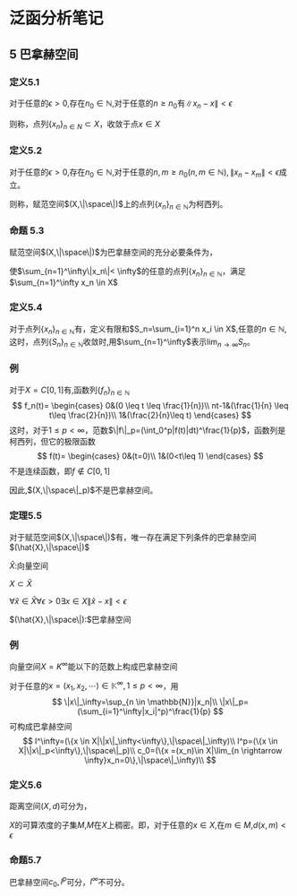 # 泛函分析笔记

## 5 巴拿赫空间

### 定义5.1

对于任意的$\epsilon >0$,存在$n_0 \in \mathbb{N}$,对于任意的$n \geq n_0$有$\|x_n-x\| < \epsilon$

则称，点列$\{x_n\}_{n\in N} \subset X$，收敛于点$x \in X$

### 定义5.2

对于任意的$\epsilon >0$,存在$n_0 \in \mathbb{N}$,对于任意的$n,m \geq n_0(n,m \in \mathbb{N}),\|x_n-x_m\|<\epsilon$成立。

则称，赋范空间$(X,\|\space\|)$上的点列$\{x_n\}_{n \in \mathbb{N}}$为柯西列。

### 命题 5.3

赋范空间$(X,\|\space\|)$为巴拿赫空间的充分必要条件为，

使$\sum_{n=1}^\infty\|x_n\|< \infty$的任意的点列$\{x_n\}_{n \in \mathbb{N}}$，满足$\sum_{n=1}^\infty x_n \in X$

### 定义5.4

对于点列$\{x_n\}_{n \in \mathbb{N}}$有，定义有限和$S_n=\sum_{i=1}^n x_i \in X$,任意的$n\in \mathbb{N}$,这时，点列$\{S_n\}_{n \in \mathbb{N}}$收敛时,用$\sum_{n=1}^\infty$表示$\lim_{n \rightarrow \infty}S_n$。

### 例

对于$X=C[0,1]$有,函数列$\{f_n\}_{n \in \mathbb{N}}$
$$
f_n(t)=
\begin{cases}
0&(0 \leq t \leq \frac{1}{n})\\
nt-1&(\frac{1}{n} \leq t\leq \frac{2}{n})\\
1&(\frac{2}{n}\leq t)
\end{cases}
$$
这时，对于$1\leq p< \infty$，范数$\|f\|_p=(\int_0^p|f(t)|dt)^\frac{1}{p}$，函数列是柯西列，但它的极限函数
$$
f(t)=
\begin{cases}
0&(t=0)\\
1&(0<t\leq 1)
\end{cases}
$$
不是连续函数，即$f \notin C[0,1]$

因此,$(X,\|\space\|_p)$不是巴拿赫空间。

### 定理5.5

对于赋范空间$(X,\|\space\|)$有，唯一存在满足下列条件的巴拿赫空间$(\hat{X},\|\space\|)$

$\hat{X}:$向量空间

$X \subset \hat{X}$

$\forall \hat{x}\in \hat{X} \forall\epsilon >0 \exists x \in X\|\hat{x}-x\|<\epsilon$

$(\hat{X},\|\space\|):$巴拿赫空间

### 例

向量空间$X=K^\infty$能以下的范数上构成巴拿赫空间

对于任意的$x=(x_1,x_2,\cdots)\in \mathbb{K}^\infty,1\leq p <\infty$，用
$$
\|x\|_\infty=\sup_{n \in \mathbb{N}}|x_n|\\
\|x\|_p=(\sum_{i=1}^\infty|x_i|^p)^\frac{1}{p}
$$
可构成巴拿赫空间
$$
l^\infty=(\{x \in X|\|x\|_\infty<\infty\},\|\space\|_\infty)\\
l^p=(\{x \in X|\|x\|_p<\infty\},\|\space\|_p)\\
c_0=(\{x =(x_n)\in X|\lim_{n \rightarrow \infty}x_n=0\},\|\space\|_\infty)\\
$$

### 定义5.6

距离空间$(X,d)$可分为，

$X$的可算浓度的子集$M$,$M$在$X$上稠密。即，对于任意的$x \in X$,在$m \in M$,$d(x,m)<\epsilon$

### 命题5.7

巴拿赫空间$c_0,l^p$可分，$l^\infty$不可分。

